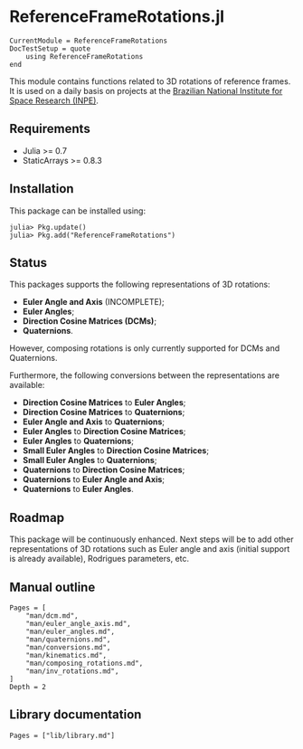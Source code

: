 ReferenceFrameRotations.jl
==========================

```@meta
CurrentModule = ReferenceFrameRotations
DocTestSetup = quote
    using ReferenceFrameRotations
end
```

This module contains functions related to 3D rotations of reference frames. It
is used on a daily basis on projects at the [Brazilian National Institute for
Space Research (INPE)](http://www.inpe.br).

## Requirements

* Julia >= 0.7
* StaticArrays >= 0.8.3

## Installation

This package can be installed using:

```julia-repl
julia> Pkg.update()
julia> Pkg.add("ReferenceFrameRotations")
```

## Status

This packages supports the following representations of 3D rotations:

* **Euler Angle and Axis** (INCOMPLETE);
* **Euler Angles**;
* **Direction Cosine Matrices (DCMs)**;
* **Quaternions**.

However, composing rotations is only currently supported for DCMs and
Quaternions.

Furthermore, the following conversions between the representations are
available:

* **Direction Cosine Matrices** to **Euler Angles**;
* **Direction Cosine Matrices** to **Quaternions**;
* **Euler Angle and Axis** to **Quaternions**;
* **Euler Angles** to **Direction Cosine Matrices**;
* **Euler Angles** to **Quaternions**;
* **Small Euler Angles** to **Direction Cosine Matrices**;
* **Small Euler Angles** to **Quaternions**;
* **Quaternions** to **Direction Cosine Matrices**;
* **Quaternions** to **Euler Angle and Axis**;
* **Quaternions** to **Euler Angles**.

## Roadmap

This package will be continuously enhanced. Next steps will be to add other
representations of 3D rotations such as Euler angle and axis (initial support is
already available), Rodrigues parameters, etc.

## Manual outline

```@contents
Pages = [
    "man/dcm.md",
    "man/euler_angle_axis.md",
    "man/euler_angles.md",
    "man/quaternions.md",
    "man/conversions.md",
    "man/kinematics.md",
    "man/composing_rotations.md",
    "man/inv_rotations.md",
]
Depth = 2
```

## Library documentation

```@index
Pages = ["lib/library.md"]
```
